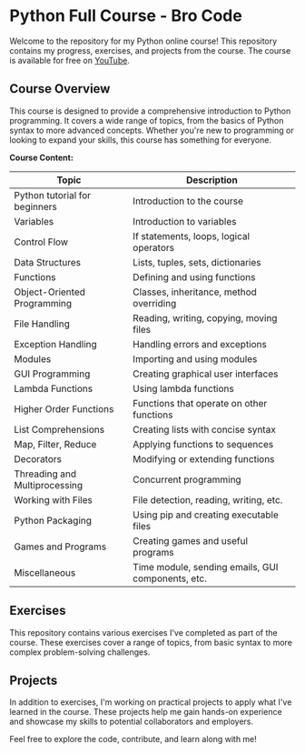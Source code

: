 # Python Full Course - Bro Code

Welcome to the repository for my Python online course! This repository contains my progress, exercises, and projects from the course. The course is available for free on [YouTube](https://www.youtube.com/watch?v=XKHEtdqhLK8).

## Course Overview

This course is designed to provide a comprehensive introduction to Python programming. It covers a wide range of topics, from the basics of Python syntax to more advanced concepts. Whether you're new to programming or looking to expand your skills, this course has something for everyone.

**Course Content:**

| Topic                            | Description                                       |
|----------------------------------|---------------------------------------------------|
| Python tutorial for beginners    | Introduction to the course                       |
| Variables                        | Introduction to variables                        |
| Control Flow                     | If statements, loops, logical operators           |
| Data Structures                  | Lists, tuples, sets, dictionaries                 |
| Functions                        | Defining and using functions                     |
| Object-Oriented Programming      | Classes, inheritance, method overriding          |
| File Handling                    | Reading, writing, copying, moving files          |
| Exception Handling               | Handling errors and exceptions                   |
| Modules                          | Importing and using modules                      |
| GUI Programming                  | Creating graphical user interfaces               |
| Lambda Functions                 | Using lambda functions                           |
| Higher Order Functions           | Functions that operate on other functions        |
| List Comprehensions              | Creating lists with concise syntax               |
| Map, Filter, Reduce              | Applying functions to sequences                  |
| Decorators                       | Modifying or extending functions                 |
| Threading and Multiprocessing    | Concurrent programming                           |
| Working with Files               | File detection, reading, writing, etc.           |
| Python Packaging                 | Using pip and creating executable files          |
| Games and Programs               | Creating games and useful programs               |
| Miscellaneous                    | Time module, sending emails, GUI components, etc.|

## Exercises

This repository contains various exercises I've completed as part of the course. These exercises cover a range of topics, from basic syntax to more complex problem-solving challenges.

## Projects

In addition to exercises, I'm working on practical projects to apply what I've learned in the course. These projects help me gain hands-on experience and showcase my skills to potential collaborators and employers.

Feel free to explore the code, contribute, and learn along with me!
